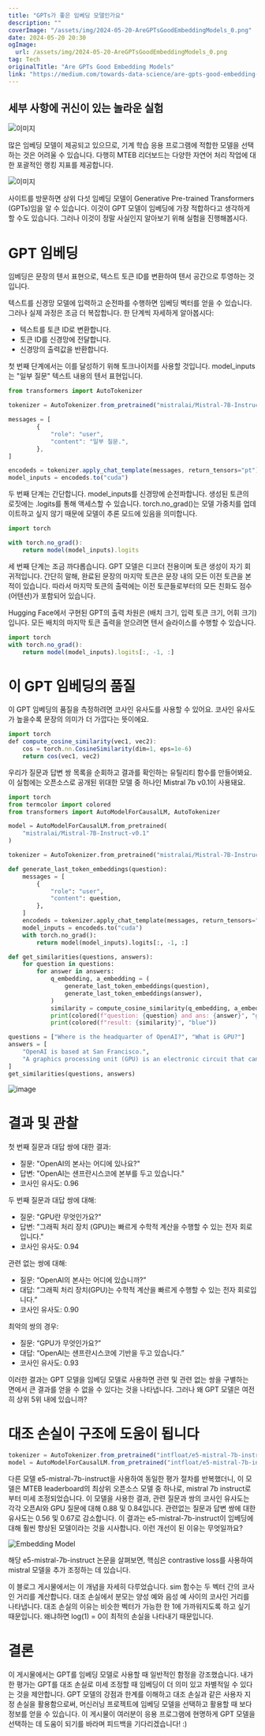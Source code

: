 ```yaml
---
title: "GPTs가 좋은 임베딩 모델인가요"
description: ""
coverImage: "/assets/img/2024-05-20-AreGPTsGoodEmbeddingModels_0.png"
date: 2024-05-20 20:30
ogImage:
  url: /assets/img/2024-05-20-AreGPTsGoodEmbeddingModels_0.png
tag: Tech
originalTitle: "Are GPTs Good Embedding Models"
link: "https://medium.com/towards-data-science/are-gpts-good-embedding-models-28d8ef6f3f63"
---
```


## 세부 사항에 귀신이 있는 놀라운 실험

![이미지](/assets/img/2024-05-20-AreGPTsGoodEmbeddingModels_0.png)

많은 임베딩 모델이 제공되고 있으므로, 기계 학습 응용 프로그램에 적합한 모델을 선택하는 것은 어려울 수 있습니다. 다행히 MTEB 리더보드는 다양한 자연어 처리 작업에 대한 포괄적인 랭킹 지표를 제공합니다.

![이미지](/assets/img/2024-05-20-AreGPTsGoodEmbeddingModels_1.png)

<div class="content-ad"></div>

사이트를 방문하면 상위 다섯 임베딩 모델이 Generative Pre-trained Transformers (GPTs)임을 알 수 있습니다. 이것이 GPT 모델이 임베딩에 가장 적합하다고 생각하게 할 수도 있습니다. 그러나 이것이 정말 사실인지 알아보기 위해 실험을 진행해봅시다.

# GPT 임베딩

임베딩은 문장의 텐서 표현으로, 텍스트 토큰 ID를 변환하여 텐서 공간으로 투영하는 것입니다.

텍스트를 신경망 모델에 입력하고 순전파를 수행하면 임베딩 벡터를 얻을 수 있습니다. 그러나 실제 과정은 조금 더 복잡합니다. 한 단계씩 자세하게 알아봅시다:

<div class="content-ad"></div>

- 텍스트를 토큰 ID로 변환합니다.
- 토큰 ID를 신경망에 전달합니다.
- 신경망의 출력값을 반환합니다.

첫 번째 단계에서는 이를 달성하기 위해 토크나이저를 사용할 것입니다. model_inputs는 "일부 질문" 텍스트 내용의 텐서 표현입니다.

```js
from transformers import AutoTokenizer

tokenizer = AutoTokenizer.from_pretrained("mistralai/Mistral-7B-Instruct-v0.1")

messages = [
        {
            "role": "user",
            "content": "일부 질문.",
        },
]

encodeds = tokenizer.apply_chat_template(messages, return_tensors="pt")
model_inputs = encodeds.to("cuda")
```

두 번째 단계는 간단합니다. model_inputs를 신경망에 순전파합니다. 생성된 토큰의 로짓에는 .logits를 통해 액세스할 수 있습니다. torch.no_grad()는 모델 가중치를 업데이트하고 싶지 않기 때문에 모델이 추론 모드에 있음을 의미합니다.

<div class="content-ad"></div>

```js
import torch

with torch.no_grad():
    return model(model_inputs).logits
```

세 번째 단계는 조금 까다롭습니다. GPT 모델은 디코더 전용이며 토큰 생성이 자기 회귀적입니다. 간단히 말해, 완료된 문장의 마지막 토큰은 문장 내의 모든 이전 토큰을 본 적이 있습니다. 따라서 마지막 토큰의 출력에는 이전 토큰들로부터의 모든 친화도 점수(어텐션)가 포함되어 있습니다.

Hugging Face에서 구현된 GPT의 출력 차원은 (배치 크기, 입력 토큰 크기, 어휘 크기)입니다. 모든 배치의 마지막 토큰 출력을 얻으려면 텐서 슬라이스를 수행할 수 있습니다.

```js
import torch
with torch.no_grad():
    return model(model_inputs).logits[:, -1, :]
```

<div class="content-ad"></div>

# 이 GPT 임베딩의 품질

이 GPT 임베딩의 품질을 측정하려면 코사인 유사도를 사용할 수 있어요. 코사인 유사도가 높을수록 문장의 의미가 더 가깝다는 뜻이에요.

```js
import torch
def compute_cosine_similarity(vec1, vec2):
    cos = torch.nn.CosineSimilarity(dim=1, eps=1e-6)
    return cos(vec1, vec2)
```

우리가 질문과 답변 쌍 목록을 순회하고 결과를 확인하는 유틸리티 함수를 만들어봐요. 이 실험에는 오픈소스로 공개된 위대한 모델 중 하나인 Mistral 7b v0.1이 사용돼요.

<div class="content-ad"></div>

```python
import torch
from termcolor import colored
from transformers import AutoModelForCausalLM, AutoTokenizer

model = AutoModelForCausalLM.from_pretrained(
    "mistralai/Mistral-7B-Instruct-v0.1"
)

tokenizer = AutoTokenizer.from_pretrained("mistralai/Mistral-7B-Instruct-v0.1")

def generate_last_token_embeddings(question):
    messages = [
        {
            "role": "user",
            "content": question,
        },
    ]
    encodeds = tokenizer.apply_chat_template(messages, return_tensors="pt")
    model_inputs = encodeds.to("cuda")
    with torch.no_grad():
        return model(model_inputs).logits[:, -1, :]

def get_similarities(questions, answers):
    for question in questions:
        for answer in answers:
            q_embedding, a_embedding = (
                generate_last_token_embeddings(question),
                generate_last_token_embeddings(answer),
            )
            similarity = compute_cosine_similarity(q_embedding, a_embedding)
            print(colored(f"question: {question} and ans: {answer}", "green"))
            print(colored(f"result: {similarity}", "blue"))

questions = ["Where is the headquarter of OpenAI?", "What is GPU?"]
answers = [
    "OpenAI is based at San Francisco.",
    "A graphics processing unit (GPU) is an electronic circuit that can perform mathematical calculations quickly",
]
get_similarities(questions, answers)
```

![image](/assets/img/2024-05-20-AreGPTsGoodEmbeddingModels_2.png)

# 결과 및 관찰

첫 번째 질문과 대답 쌍에 대한 결과:

<div class="content-ad"></div>

- 질문: "OpenAI의 본사는 어디에 있나요?"
- 답변: "OpenAI는 샌프란시스코에 본부를 두고 있습니다."
- 코사인 유사도: 0.96

두 번째 질문과 대답 쌍에 대해:

- 질문: "GPU란 무엇인가요?"
- 답변: "그래픽 처리 장치 (GPU)는 빠르게 수학적 계산을 수행할 수 있는 전자 회로입니다."
- 코사인 유사도: 0.94

관련 없는 쌍에 대해:

<div class="content-ad"></div>

- 질문: “OpenAI의 본사는 어디에 있습니까?”
- 대답: “그래픽 처리 장치(GPU)는 수학적 계산을 빠르게 수행할 수 있는 전자 회로입니다.”
- 코사인 유사도: 0.90

최악의 쌍의 경우:

- 질문: “GPU가 무엇인가요?”
- 대답: “OpenAI는 샌프란시스코에 기반을 두고 있습니다.”
- 코사인 유사도: 0.93

이러한 결과는 GPT 모델을 임베딩 모델로 사용하면 관련 및 관련 없는 쌍을 구별하는 면에서 큰 결과를 얻을 수 없을 수 있다는 것을 나타냅니다. 그러나 왜 GPT 모델은 여전히 상위 5위 내에 있습니까?

<div class="content-ad"></div>

# 대조 손실이 구조에 도움이 됩니다

```js
tokenizer = AutoTokenizer.from_pretrained("intfloat/e5-mistral-7b-instruct");
model = AutoModelForCausalLM.from_pretrained("intfloat/e5-mistral-7b-instruct");
```

다른 모델 e5-mistral-7b-instruct을 사용하여 동일한 평가 절차를 반복했더니, 이 모델은 MTEB leaderboard의 최상위 오픈소스 모델 중 하나로, mistral 7b instruct로부터 미세 조정되었습니다. 이 모델을 사용한 결과, 관련 질문과 쌍의 코사인 유사도는 각각 오픈AI와 GPU 질문에 대해 0.88 및 0.84입니다. 관련없는 질문과 답변 쌍에 대한 유사도는 0.56 및 0.67로 감소합니다. 이 결과는 e5-mistral-7b-instruct이 임베딩에 대해 훨씬 향상된 모델이라는 것을 시사합니다. 이런 개선이 된 이유는 무엇일까요?

<div class="content-ad"></div>

![Embedding Model](/assets/img/2024-05-20-AreGPTsGoodEmbeddingModels_4.png)

해당 e5-mistral-7b-instruct 논문을 살펴보면, 핵심은 contrastive loss를 사용하여 mistral 모델을 추가 조정하는 데 있습니다.

이 블로그 게시물에서는 이 개념을 자세히 다루었습니다. sim 함수는 두 벡터 간의 코사인 거리를 계산합니다. 대조 손실에서 분모는 양성 예와 음성 예 사이의 코사인 거리를 나타냅니다. 대조 손실의 이유는 비슷한 벡터가 가능한 한 1에 가까워지도록 하고 싶기 때문입니다. 왜냐하면 log(1) = 0이 최적의 손실을 나타내기 때문입니다.

# 결론

<div class="content-ad"></div>

이 게시물에서는 GPT를 임베딩 모델로 사용할 때 일반적인 함정을 강조했습니다. 내가 한 평가는 GPT를 대조 손실로 미세 조정할 때 임베딩이 더 의미 있고 차별적일 수 있다는 것을 제안합니다. GPT 모델의 강점과 한계를 이해하고 대조 손실과 같은 사용자 지정 손실을 활용함으로써, 머신러닝 프로젝트에 임베딩 모델을 선택하고 활용할 때 보다 정보를 얻을 수 있습니다. 이 게시물이 여러분이 응용 프로그램에 현명하게 GPT 모델을 선택하는 데 도움이 되기를 바라며 피드백을 기다리겠습니다! :)
